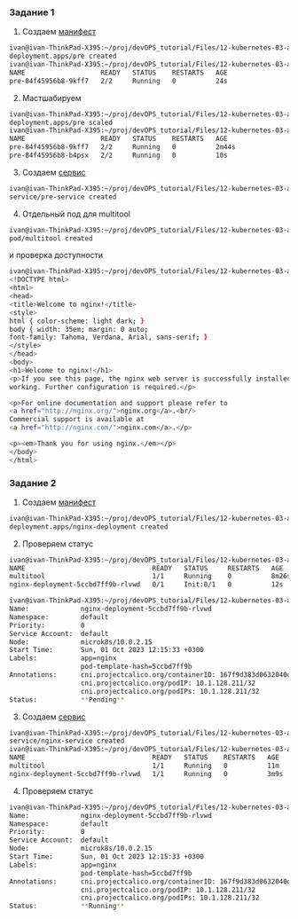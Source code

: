 ### Задание 1

1. Cоздаем [манифест](https://github.com/northsilver/devOPS_tutorial/blob/master/Files/12-kubernetes-03-app/pre.yaml)

```bash
ivan@ivan-ThinkPad-X395:~/proj/devOPS_tutorial/Files/12-kubernetes-03-app$ sudo kubectl apply -f pre.yaml 
deployment.apps/pre created
ivan@ivan-ThinkPad-X395:~/proj/devOPS_tutorial/Files/12-kubernetes-03-app$ sudo kubectl get pods
NAME                   READY   STATUS    RESTARTS   AGE
pre-84f45956b8-9kff7   2/2     Running   0          24s
```

2. Мастшабируем

```bash
ivan@ivan-ThinkPad-X395:~/proj/devOPS_tutorial/Files/12-kubernetes-03-app$ sudo kubectl scale deployment pre --replicas=2
deployment.apps/pre scaled
ivan@ivan-ThinkPad-X395:~/proj/devOPS_tutorial/Files/12-kubernetes-03-app$ sudo kubectl get pods
NAME                   READY   STATUS    RESTARTS   AGE
pre-84f45956b8-9kff7   2/2     Running   0          2m44s
pre-84f45956b8-b4psx   2/2     Running   0          10s
```


3. Создаем [сервис](https://github.com/northsilver/devOPS_tutorial/blob/master/Files/12-kubernetes-03-app/svc.yaml)

```bash
ivan@ivan-ThinkPad-X395:~/proj/devOPS_tutorial/Files/12-kubernetes-03-app$ sudo kubectl apply -f svc.yaml 
service/pre-service created
```

4. Отдельный под для multitool

```bash
ivan@ivan-ThinkPad-X395:~/proj/devOPS_tutorial/Files/12-kubernetes-03-app$ sudo kubectl run multitool --image=wbitt/network-multitool --restart=Never
pod/multitool created
```
и проверка доступности
```bash
ivan@ivan-ThinkPad-X395:~/proj/devOPS_tutorial/Files/12-kubernetes-03-app$ sudo kubectl exec -it multitool -- curl pre-service
<!DOCTYPE html>
<html>
<head>
<title>Welcome to nginx!</title>
<style>
html { color-scheme: light dark; }
body { width: 35em; margin: 0 auto;
font-family: Tahoma, Verdana, Arial, sans-serif; }
</style>
</head>
<body>
<h1>Welcome to nginx!</h1>
<p>If you see this page, the nginx web server is successfully installed and
working. Further configuration is required.</p>

<p>For online documentation and support please refer to
<a href="http://nginx.org/">nginx.org</a>.<br/>
Commercial support is available at
<a href="http://nginx.com/">nginx.com</a>.</p>

<p><em>Thank you for using nginx.</em></p>
</body>
</html>
```

### Задание 2

1. Cоздаем [манифест](https://github.com/northsilver/devOPS_tutorial/blob/master/Files/12-kubernetes-03-app/nginx.yaml)
```bash
ivan@ivan-ThinkPad-X395:~/proj/devOPS_tutorial/Files/12-kubernetes-03-app$ sudo kubectl apply -f nginx.yaml 
deployment.apps/nginx-deployment created
```
2. Проверяем статус
```bash
ivan@ivan-ThinkPad-X395:~/proj/devOPS_tutorial/Files/12-kubernetes-03-app$ sudo kubectl get pods
NAME                                READY   STATUS     RESTARTS   AGE
multitool                           1/1     Running    0          8m26s
nginx-deployment-5ccbd7ff9b-rlvwd   0/1     Init:0/1   0          12s
```
```bash
ivan@ivan-ThinkPad-X395:~/proj/devOPS_tutorial/Files/12-kubernetes-03-app$ sudo kubectl describe pod nginx-deployment
Name:             nginx-deployment-5ccbd7ff9b-rlvwd
Namespace:        default
Priority:         0
Service Account:  default
Node:             microk8s/10.0.2.15
Start Time:       Sun, 01 Oct 2023 12:15:33 +0300
Labels:           app=nginx
                  pod-template-hash=5ccbd7ff9b
Annotations:      cni.projectcalico.org/containerID: 167f9d383d0632040d54ab3c07cf5c09cd3ed607c350233268c50cf8d5bee189
                  cni.projectcalico.org/podIP: 10.1.128.211/32
                  cni.projectcalico.org/podIPs: 10.1.128.211/32
Status:           **Pending**
```
3. Cоздаем [сервис](https://github.com/northsilver/devOPS_tutorial/blob/master/Files/12-kubernetes-03-app/svc2.yaml)

```bash
ivan@ivan-ThinkPad-X395:~/proj/devOPS_tutorial/Files/12-kubernetes-03-app$ sudo kubectl apply -f svc2.yaml 
service/nginx-service created
ivan@ivan-ThinkPad-X395:~/proj/devOPS_tutorial/Files/12-kubernetes-03-app$ sudo kubectl get pods
NAME                                READY   STATUS    RESTARTS   AGE
multitool                           1/1     Running   0          11m
nginx-deployment-5ccbd7ff9b-rlvwd   1/1     Running   0          3m9s
```

4. Проверяем статус

```bash
ivan@ivan-ThinkPad-X395:~/proj/devOPS_tutorial/Files/12-kubernetes-03-app$ sudo kubectl describe pod nginx-deployment
Name:             nginx-deployment-5ccbd7ff9b-rlvwd
Namespace:        default
Priority:         0
Service Account:  default
Node:             microk8s/10.0.2.15
Start Time:       Sun, 01 Oct 2023 12:15:33 +0300
Labels:           app=nginx
                  pod-template-hash=5ccbd7ff9b
Annotations:      cni.projectcalico.org/containerID: 167f9d383d0632040d54ab3c07cf5c09cd3ed607c350233268c50cf8d5bee189
                  cni.projectcalico.org/podIP: 10.1.128.211/32
                  cni.projectcalico.org/podIPs: 10.1.128.211/32
Status:           **Running**
```

